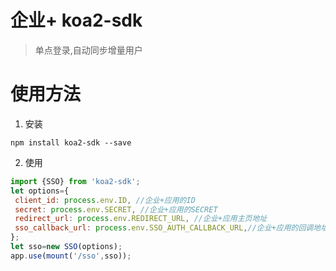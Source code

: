 # 企业+ koa2-sdk

> 单点登录,自动同步增量用户

# 使用方法

1. 安装

  `npm install koa2-sdk --save`

2. 使用

  ```javascript
  import {SSO} from 'koa2-sdk';
  let options={
   client_id: process.env.ID, //企业+应用的ID
   secret: process.env.SECRET, //企业+应用的SECRET
   redirect_url: process.env.REDIRECT_URL, //企业+应用主页地址
   sso_callback_url: process.env.SSO_AUTH_CALLBACK_URL,//企业+应用的回调地址
  };
  let sso=new SSO(options);
  app.use(mount('/sso',sso));
  ```
